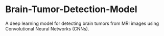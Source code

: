 # Brain-Tumor-Detection-Model
A deep learning model for detecting brain tumors from MRI images using Convolutional Neural Networks (CNNs). 
